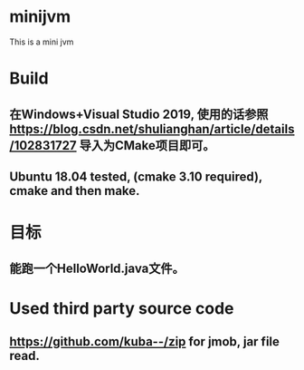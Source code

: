 # minijvm
This is a mini jvm

# Build
## 在Windows+Visual Studio 2019, 使用的话参照 https://blog.csdn.net/shulianghan/article/details/102831727 导入为CMake项目即可。
## Ubuntu 18.04 tested, (cmake 3.10 required), cmake and then make.

# 目标
## 能跑一个HelloWorld.java文件。

# Used third party source code
## https://github.com/kuba--/zip for jmob, jar file read.